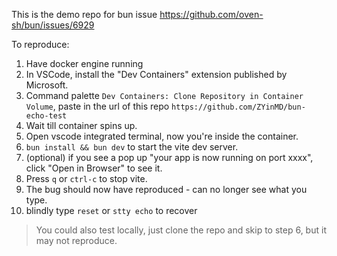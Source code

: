 This is the demo repo for bun issue https://github.com/oven-sh/bun/issues/6929

To reproduce:

1. Have docker engine running
1. In VSCode, install the "Dev Containers" extension published by Microsoft.
1. Command palette `Dev Containers: Clone Repository in Container Volume`, paste in the url of this repo `https://github.com/ZYinMD/bun-echo-test`
1. Wait till container spins up.
1. Open vscode integrated terminal, now you're inside the container.
1. `bun install && bun dev` to start the vite dev server.
1. (optional) if you see a pop up "your app is now running on port xxxx", click "Open in Browser" to see it. 
1. Press `q` or `ctrl-c` to stop vite.
1. The bug should now have reproduced - can no longer see what you type.
1. blindly type `reset` or `stty echo` to recover

> You could also test locally, just clone the repo and skip to step 6, but it may not reproduce.
